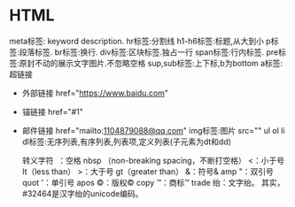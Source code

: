 # HTML 
meta标签: keyword description.
hr标签:分割线
h1-h6标签:标题,从大到小
p标签:段落标签.
br标签:换行.
div标签:区块标签.独占一行
span标签:行内标签.
pre标签:原封不动的展示文字图片.不忽略空格
sup,sub标签:上下标,b为bottom
a标签:超链接
+ 外部链接 href="https://www.baidu.com"
+ 锚链接 href="#1"
+ 邮件链接 href="mailto:1104879088@qq.com"
img标签:图片 src=""
ul ol li dl标签:无序列表,有序列表,列表项,定义列表(子元素为dt和dd)





    转义字符
    &nbsp;：空格 nbsp （non-breaking spacing，不断打空格） 
    &lt;：小于号 lt（less than） 
    &gt;：大于号 gt（greater than） 
    &amp;：符号& amp 
    &quot;：双引号 quot 
    &apos;：单引号 apos 
    &copy;：版权© copy 
    &trade;：商标™ trade 
    &#32464;：文字绐。 其实，#32464是汉字绐的unicode编码。 
